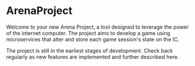 # ArenaProject

Welcome to your new Arena Project, a tool designed to leverage the power of the internet computer. The project aims to develop a game using microservices that alter and store each game session's state on the IC. 

The project is still in the earliest stages of development. Check back regularly as new features are implemented and further described here.
